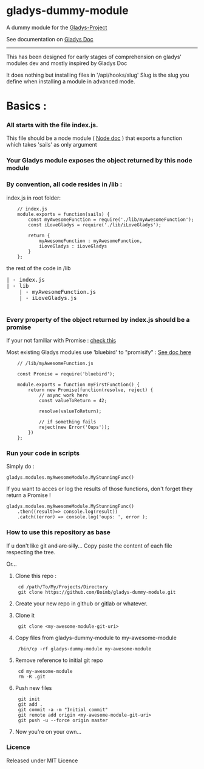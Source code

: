 # gladys-dummy-module
A dummy module for the [Gladys-Project](https://www.gladysproject.com)

See documentation on [Gladys Doc](https://www.gladysproject.com/fr/installation/develop-module/)

---

This has been designed for early stages of comprehension on gladys' modules dev and mostly inspired by Gladys Doc



It does nothing but installing files in '/api/hooks/slug'
Slug is the slug you define when installing a module in advanced mode.

# Basics :

### All starts with the file **index.js**.
This file should be a node module ( [Node doc](https://nodejs.org/api/modules.html#modules_modules) ) that exports a function which takes 'sails' as only argument

### Your Gladys module exposes the object returned by this node module

### By convention, all code resides in /lib :

index.js in root folder:

        // index.js
        module.exports = function(sails) {
            const myAwesomeFunction = require('./lib/myAwesomeFunction');
            const iLoveGladys = require('./lib/iLoveGladys');

            return {
                myAwesomeFunction : myAwesomeFunction,
                iLoveGladys : iLoveGladys
            }
        };

the rest of the code in /lib
<pre>
| - index.js
| - lib
    | - myAwesomeFunction.js
    | - iLoveGladys.js

</pre>


### Every property of the object returned by index.js should be a promise

If your not familiar with Promise : [check this](https://developer.mozilla.org/en/docs/Web/JavaScript/Reference/Global_objects/Promise)

Most existing Gladys modules use 'bluebird' to "promisify" : [See doc here](http://bluebirdjs.com/docs/getting-started.html)

        // /lib/myAwesomeFunction.js

        const Promise = require('bluebird');

        module.exports = function myFirstFunction() {
            return new Promise(function(resolve, reject) {
                // async work here
                const valueToReturn = 42;

                resolve(valueToReturn);

                // if something fails
                reject(new Error('Oups'));
            })
        };

### Run your code in scripts

Simply do :

    gladys.modules.myAwesomeModule.MyStunningFunc()

If you want to acces or log the results of those functions, don't forget they return a Promise !

    gladys.modules.myAwesomeModule.MyStunningFunc()
        .then((result)=> console.log(result))
        .catch((error) => console.log('oups: ', error );


### How to use this repository as base

If u don't like git ~~and are silly~~... Copy paste the content of each file respecting the tree.

Or...


1. Clone this repo :

        cd /path/To/My/Projects/Directory
        git clone https://github.com/Boimb/gladys-dummy-module.git

2. Create your new repo in github or gitlab or whatever.

3. Clone it

        git clone <my-awesome-module-git-uri>

4. Copy files from gladys-dummy-module to my-awesome-module

        /bin/cp -rf gladys-dummy-module my-awesome-module

5. Remove reference to initial git repo

        cd my-awesome-module
        rm -R .git

6. Push new files

        git init
        git add .
        git commit -a -m "Initial commit"
        git remote add origin <my-awesome-module-git-uri>
        git push -u --force origin master

7. Now you're on your own...

### Licence
Released under MIT Licence
